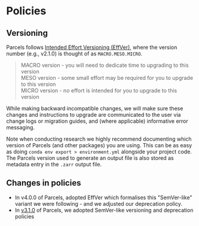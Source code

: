 # Policies

## Versioning

Parcels follows [Intended Effort Versioning (EffVer)](https://jacobtomlinson.dev/effver/), where the version number (e.g., v2.1.0) is thought of as `MACRO.MESO.MICRO`.

> MACRO version - you will need to dedicate time to upgrading to this version<br>
> MESO version - some small effort may be required for you to upgrade to this version<br>
> MICRO version - no effort is intended for you to upgrade to this version<br>

While making backward incompatible changes, we will make sure these changes and instructions to upgrade are communicated to the user via change logs or migration guides, and (where applicable) informative error messaging.

Note when conducting research we highly recommend documenting which version of Parcels (and other packages) you are using. This can be as easy as doing `conda env export > environment.yml` alongside your project code. The Parcels version used to generate an output file is also stored as metadata entry in the `.zarr` output file.

## Changes in policies

- In v4.0.0 of Parcels, adopted EffVer which formalises this "SemVer-like" variant we were following - and we adjusted our deprecation policy.
- In [v3.1.0](https://docs.oceanparcels.org/en/v3.1.0/community/policies.html) of Parcels, we adopted SemVer-like versioning and deprecation policies
